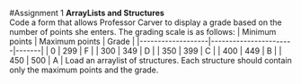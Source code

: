 #Assignment 1
**ArrayLists and Structures**  
Code a form that allows Professor Carver to display a grade
based on the number of points she enters.
The grading scale is as follows:
| Minimum points | Maximum points | Grade |
|-------------------|-----------------------|-------|
| 0                      | 299                         | F     |
| 300                  | 349                         | D     |
| 350                  | 399                         | C     |
| 400                  | 449                         | B     |
| 450                  | 500                         | A     |
Load an arraylist of structures. Each structure should contain only the maximum points and
the grade.